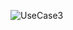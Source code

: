 ![UseCase3](https://student.labranet.jamk.fi/~M3268/Ohjelmistosuunnittelu/Projektity%C3%B6/UseCase4.PNG)